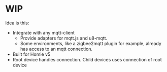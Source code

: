 # WIP

Idea is this:

- Integrate with any mqtt-client
  - Provide adapters for mqtt.js and u8-mqtt.
  - Some environments, like a zigbee2mqtt plugin for example, already has access to an mqtt connection.
- Built for Homie v5
- Root device handles connection. Child devices uses connection of root device

